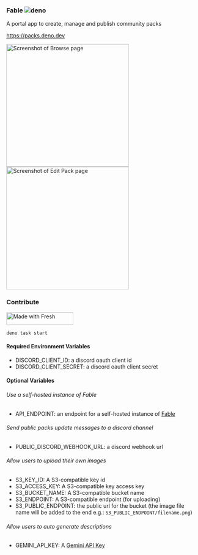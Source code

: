 ### Fable ![deno](https://github.com/fable-community/packs/actions/workflows/deploy.yml/badge.svg)

A portal app to create, manage and publish community packs

<https://packs.deno.dev>

<p>
  <img width="320" alt="Screenshot of Browse page" src="https://github.com/user-attachments/assets/6459b712-6ec3-45f7-ae4a-ba4674f65a46">
  <img width="320" alt="Screenshot of Edit Pack page" src="https://github.com/user-attachments/assets/d0cc8981-d491-4734-82f9-05ee0b62ad18">
</p>

### Contribute

<img width="175" height="33" src="https://fresh.deno.dev/fresh-badge-dark.svg" alt="Made with Fresh" />
</a>

```
deno task start
```

#### Required Environment Variables

- DISCORD_CLIENT_ID: a discord oauth client id
- DISCORD_CLIENT_SECRET: a discord oauth client secret

#### Optional Variables

###### Use a self-hosted instance of Fable

- API_ENDPOINT: an endpoint for a self-hosted instance of
  [Fable](https://github.com/ker0olos/fable)

###### Send public packs update messages to a discord channel

- PUBLIC_DISCORD_WEBHOOK_URL: a discord webhook url

###### Allow users to upload their own images

- S3_KEY_ID: A S3-compatible key id
- S3_ACCESS_KEY: A S3-compatible key access key
- S3_BUCKET_NAME: A S3-compatible bucket name
- S3_ENDPOINT: A S3-compatible endpoint (for uploading)
- S3_PUBLIC_ENDPOINT: the public url for the bucket (the image file name will be
  added to the end e.g.: `S3_PUBLIC_ENDPOINT/filename.png`)

###### Allow users to auto generate descriptions

- GEMINI_API_KEY: A [Gemini API Key](https://aistudio.google.com/app/apikey)
